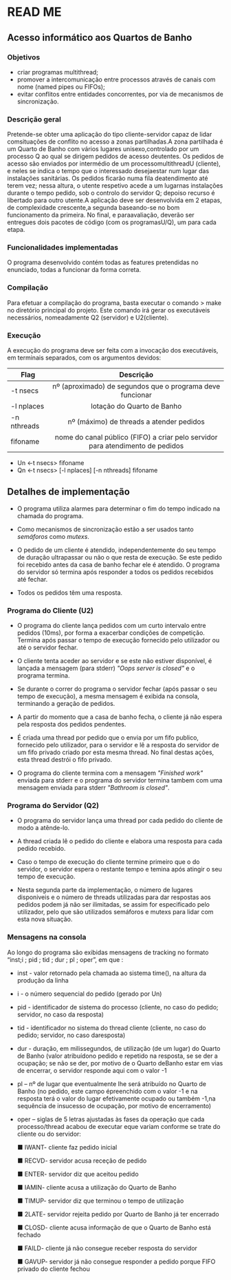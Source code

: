 

# READ ME

## Acesso informático aos Quartos de Banho

### Objetivos
 * criar programas multithread;
 * promover a intercomunicação entre processos através de canais com nome (named pipes ou FIFOs);
 * evitar conflitos entre entidades concorrentes, por via de mecanismos de sincronização.

### Descrição geral
Pretende-se obter uma aplicação do tipo cliente-servidor capaz de lidar comsituações de conflito no acesso a zonas partilhadas.A zona partilhada é um Quarto de Banho com vários lugares unisexo,controlado por um processo Q ao qual se dirigem pedidos de acesso deutentes. Os pedidos de acesso são enviados por intermédio de um processomultithreadU (cliente), e neles se indica o tempo que o interessado desejaestar num lugar das instalações sanitárias. Os pedidos ficarão numa fila deatendimento até terem vez; nessa altura, o utente respetivo acede a um lugarnas instalações durante o tempo pedido, sob o controlo do servidor Q; depoiso recurso é libertado para outro utente.A aplicação deve ser desenvolvida em 2 etapas, de complexidade crescente,a segunda baseando-se no bom funcionamento da primeira. No final, e paraavaliação, deverão ser entregues dois pacotes de código (com os programasU/Q), um para cada etapa.

### Funcionalidades implementadas
 O programa desenvolvido contém todas as features pretendidas no enunciado, todas a funcionar da forma correta.


### Compilação
 Para efetuar a compilação do programa, basta executar o comando > make no diretório  principal do projeto. Este comando irá gerar os executáveis necessários, nomeadamente Q2 (servidor) e U2(cliente). 


### Execução
 A execução do programa deve ser feita com a invocação dos executáveis, em terminais separados, com os argumentos devidos:

| Flag          | Descrição           | 
| ------------ |:-----------------------------------------------------------------------------: |
| -t nsecs     | nº (aproximado) de segundos que o programa deve funcionar                     |                            |                                                                                              |
| -l nplaces   | lotação do Quarto de Banho                                                    |                                     |                                                                                              |
| -n nthreads  | nº (máximo) de threads a atender pedidos                                      |                          |                                                                                              |
| fifoname     | nome do canal público (FIFO) a criar pelo servidor para atendimento de pedidos|
                                                                                             
 * Un <-t nsecs> fifoname
 * Qn <-t nsecs> [-l nplaces] [-n nthreads] fifoname

## Detalhes de implementação

* O programa utiliza alarmes para determinar o fim do tempo indicado na chamada do programa.

* Como mecanismos de sincronização estão a ser usados tanto *semáforos* como *mutexs*.

* O pedido de um cliente é atendido, independentemente do seu tempo de duração ultrapassar ou não o que resta de execução. Se este pedido foi recebido antes da casa de banho fechar ele é atendido.
O programa do servidor só termina após responder a todos os pedidos recebidos até fechar. 

* Todos os pedidos têm uma resposta.


### Programa do Cliente (U2)
* O programa do cliente lança pedidos com um curto intervalo entre pedidos (10ms), por forma a exacerbar condições de competição. Termina após passar o tempo de execução fornecido pelo utilizador ou até o servidor fechar.

* O cliente tenta aceder ao servidor e se este não estiver disponível, é lançada a mensagem (para stderr)  *"Oops server is closed"* e o programa termina.

* Se durante o correr do programa o servidor fechar (após passar o seu tempo de execução), a mesma mensagem é exibida na consola, terminando a geração de pedidos. 

* A partir do momento que a casa de banho fecha, o cliente já não espera pela resposta dos pedidos pendentes.

* É criada uma thread por pedido que o envia por um fifo publico, fornecido pelo utilizador, para o servidor e lê a resposta do servidor de um fifo privado criado por esta mesma thread. No final destas ações, esta thread destrói o fifo privado.

* O programa do cliente termina com a mensagem *"Finished work"* enviada para stderr e o programa do servidor termina tambem com uma mensagem enviada para stderr *"Bathroom is closed"*.

### Programa do Servidor (Q2)
* O programa do servidor lança uma thread por cada pedido do cliente de modo a atênde-lo.

* A thread criada lê o pedido do cliente e elabora uma resposta para cada pedido recebido.

* Caso o tempo de execução do cliente termine primeiro que o do servidor, o servidor espera o restante tempo e temina após atingir o seu tempo de execução.

* Nesta segunda parte da implementação, o número de lugares disponiveis e o número de threads utilizadas para dar respostas aos pedidos podem já não ser ilimitadas, se assim for especificado pelo utilizador, pelo que são utilizados semáforos e mutexs para lidar com esta nova situação.

### Mensagens na consola

Ao longo do programa são exibidas mensagens de tracking no formato “inst;i ; pid ; tid ; dur ; pl ; oper”, em que :
* inst - valor retornado pela chamada ao sistema time(), na altura da produção da linha
* i - o número sequencial do pedido (gerado por Un)
* pid - identificador de sistema do processo (cliente, no caso do pedido; servidor, no caso da resposta)
* tid - identificador no sistema do  thread cliente (cliente, no caso do pedido; servidor, no caso daresposta)
* dur - duração, em milissegundos, de utilização (de um lugar) do Quarto de Banho (valor atribuídono pedido e repetido na resposta, se se der a ocupação; se não se der, por motivo de o Quarto deBanho estar em vias de encerrar, o servidor responde aqui com o valor -1
* pl – nº de lugar que eventualmente lhe será atribuído no Quarto de Banho (no pedido, este campo épreenchido com o valor -1 e na resposta terá o valor do lugar efetivamente ocupado ou também -1,na sequência de insucesso de ocupação, por motivo de encerramento)
* oper – siglas de 5 letras ajustadas às fases da operação que cada processo/thread acabou de executar eque variam conforme se trate do cliente ou do servidor: 

 	■ IWANT- cliente faz pedido inicial

	■ RECVD- servidor acusa receção de pedido

	■ ENTER- servidor diz que aceitou pedido

	■ IAMIN- cliente acusa a utilização do Quarto de Banho

	■ TIMUP- servidor diz que terminou o tempo de utilização

	■ 2LATE- servidor rejeita pedido por Quarto de Banho já ter encerrado

	■ CLOSD- cliente acusa informação de que o Quarto de Banho está fechado

	■ FAILD- cliente já não consegue receber resposta do servidor

	■ GAVUP- servidor já não consegue responder a pedido porque FIFO privado do cliente fechou









